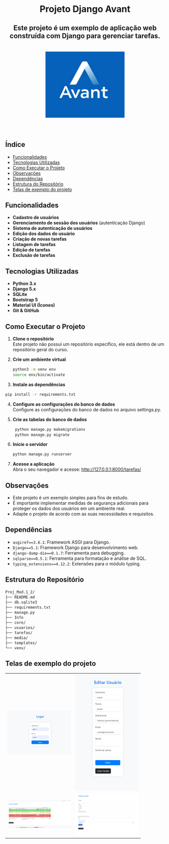 <div align="center" style="padding-top: 20px;">
  
# Projeto Django Avant

## Este projeto é um exemplo de aplicação web construída com Django para gerenciar tarefas.

</div>


<div align="center" style="padding-bottom: 40px; padding-top: 20px">
        <img src="templates/static/geral/img/LogoAvant1.jpg" alt="Logo do Projeto" width="250" />
</div>

## Índice
- [Funcionalidades](#funcionalidades)
- [Tecnologias Utilizadas](#tecnologias-utilizadas)
- [Como Executar o Projeto](#como-executar-o-projeto)
- [Observações](#observações)
- [Dependências](#dependências)
- [Estrutura do Repositório](#estrutura-do-repositório)
- [Telas de exemplo do projeto](#telas-de-exemplo-do-projeto)

## Funcionalidades

- **Cadastro de usuários**
- **Gerenciamento de sessão dos usuários** (autenticação Django)
- **Sistema de autenticação de usuários**
- **Edição dos dados do usuário**
- **Criação de novas tarefas**
- **Listagem de tarefas**
- **Edição de tarefas**
- **Exclusão de tarefas**

## Tecnologias Utilizadas

- **Python 3.x**
- **Django 5.x**
- **SQLite**
- **Bootstrap 5**
- **Material UI (Ícones)**
- **Git & GitHub**

## Como Executar o Projeto

1. **Clone o repositório**  
   Este projeto não possui um repositório específico, ele está dentro de um repositório geral do curso.

2. **Crie um ambiente virtual**
   ```bash
   python3 -m venv env
   source env/bin/activate

3. **Instale as dependências**
 ```bash
 pip install -r requirements.txt
  ```

4. **Configure as configurações do banco de dados**  
    Configure as configurações do banco de dados no arquivo settings.py.

5. **Crie as tabelas do banco de dados**
   ```bash
    python manage.py makemigrations
    python manage.py migrate

6. **Inicie o servidor**
    ```bash
    python manage.py runserver

7. **Acesse a aplicação**  
   Abra o seu navegador e acesse: http://127.0.0.1:8000/tarefas/

## Observações

- Este projeto é um exemplo simples para fins de estudo.
- É importante implementar medidas de segurança adicionais para proteger os dados dos usuários em um ambiente real.
- Adapte o projeto de acordo com as suas necessidades e requisitos.

## Dependências

- `asgiref==3.8.1`: Framework ASGI para Django.
- `Django==5.1`: Framework Django para desenvolvimento web.
- `django-dump-die==0.1.7`: Ferramenta para debugging.
- `sqlparse==0.5.1`: Ferramenta para formatação e análise de SQL.
- `typing_extensions==4.12.2`: Extensões para o módulo typing.

## Estrutura do Repositório
```plaintext
Proj_Mod.1_2/
├── README.md
├── db.sqlite3
├── requirements.txt
├── manage.py
├── Info
├── core/
├── usuarios/
├── tarefas/
├── media/
├── templates/
└── venv/
```

## Telas de exemplo do projeto
<table align="center">
  <tr>
    <td>
      <a href="Info/imgSys/Login.jpg" target="_blank">
        <img src="Info/imgSys/Login.jpg" alt="Imagem 1" width="200"/>
      </a>
    </td>
    <td>
      <a href="Info/imgSys/Editar_user.jpg" target="_blank">
        <img src="Info/imgSys/Editar_user.jpg" alt="Imagem 2" width="200"/>
      </a>
    </td>
  </tr>
  <tr>
    <td>
      <a href="Info/imgSys/listar_tarefas.jpg" target="_blank">
        <img src="Info/imgSys/listar_tarefas.jpg" alt="Imagem 3" width="200"/>
      </a>
    </td>
    <td>
      <a href="Info/imgSys/Cadastrar_tarefa.jpg" target="_blank">
        <img src="Info/imgSys/Cadastrar_tarefa.jpg" alt="Imagem 4" width="200"/>
      </a>
    </td>
  </tr>
</table>